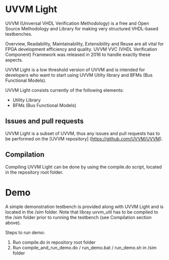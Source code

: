#  UVVM Light
UVVM (Universal VHDL Verification Methodology) is a free and Open Source Methodology and Library for making very structured VHDL-based testbenches.

Overview, Readability, Maintainability, Extensibility and Reuse are all vital for FPGA development efficiency and quality.
UVVM VVC (VHDL Verification Component) Framework was released in 2016 to handle exactly these aspects.

UVVM Light is a low threshold version of UVVM and is intended for developers who want to start using UVVM Utilty library and BFMs (Bus Functional Models).

UVVM Light consists currently of the following elements:
- Utility Library
- BFMs (Bus Functional Models)


## Issues and pull requests
UVVM Light is a subset of UVVM, thus any issues and pull requests has to be performed on the [UVVM repository] (https://github.com/UVVM/UVVM). 


## Compilation
Compiling UVVM Light can be done by using the compile.do script, located in the repository root folder. 


# Demo
A simple demonstration testbench is provided along with UVVM Light and is located in the /sim folder. Note that libray uvvm_util has to be compiled to the /sim folder prior to running the testbench (see Compilation section above).

Steps to run demo:
1. Run compile.do in repository root folder
2. Run compile_and_run_demo.do / run_demo.bat / run_demo.sh in /sim folder

